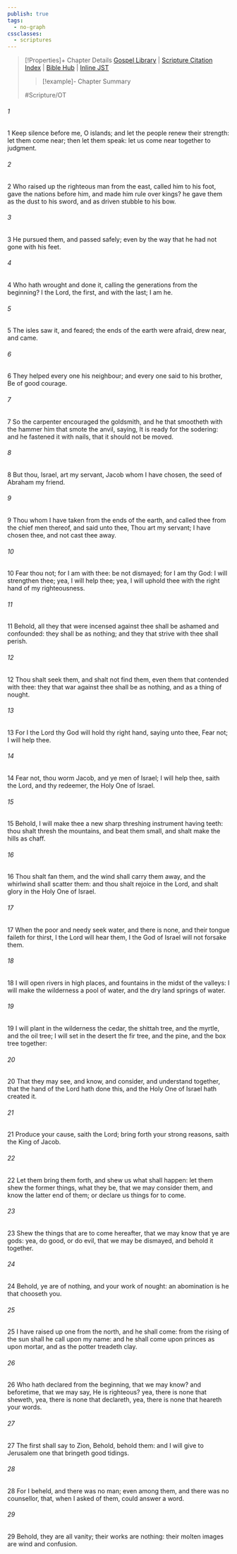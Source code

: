 ```yaml
---
publish: true
tags:
  - no-graph
cssclasses:
  - scriptures
---
```

>[!Properties]+ Chapter Details
>[Gospel Library](https://churchofjesuschrist.org/study/scriptures/ot/isa/41?lang=eng)    |    [Scripture Citation Index](https://scriptures.byu.edu/#07b29::c07b29)    |    [Bible Hub](https://biblehub.com/isaiah/41.htm)    |    [Inline JST](https://scripturetoolbox.com/html/ic/Isaiah/41.html)
>>[!example]- Chapter Summary
>> 
> 
>
>#Scripture/OT
###### 1
1 Keep silence before me, O islands; and let the people renew their strength: let them come near; then let them speak: let us come near together to judgment.
###### 2
2 Who raised up the righteous man from the east, called him to his foot, gave the nations before him, and made him rule over kings? he gave them as the dust to his sword, and as driven stubble to his bow.
###### 3
3 He pursued them, and passed safely; even by the way that he had not gone with his feet.
###### 4
4 Who hath wrought and done it, calling the generations from the beginning? I the Lord, the first, and with the last; I am he.
###### 5
5 The isles saw it, and feared; the ends of the earth were afraid, drew near, and came.
###### 6
6 They helped every one his neighbour; and every one said to his brother, Be of good courage.
###### 7
7 So the carpenter encouraged the goldsmith, and he that smootheth with the hammer him that smote the anvil, saying, It is ready for the sodering: and he fastened it with nails, that it should not be moved.
###### 8
8 But thou, Israel, art my servant, Jacob whom I have chosen, the seed of Abraham my friend.
###### 9
9 Thou whom I have taken from the ends of the earth, and called thee from the chief men thereof, and said unto thee, Thou art my servant; I have chosen thee, and not cast thee away.
###### 10
10 Fear thou not; for I am with thee: be not dismayed; for I am thy God: I will strengthen thee; yea, I will help thee; yea, I will uphold thee with the right hand of my righteousness.
###### 11
11 Behold, all they that were incensed against thee shall be ashamed and confounded: they shall be as nothing; and they that strive with thee shall perish.
###### 12
12 Thou shalt seek them, and shalt not find them, even them that contended with thee: they that war against thee shall be as nothing, and as a thing of nought.
###### 13
13 For I the Lord thy God will hold thy right hand, saying unto thee, Fear not; I will help thee.
###### 14
14 Fear not, thou worm Jacob, and ye men of Israel; I will help thee, saith the Lord, and thy redeemer, the Holy One of Israel.
###### 15
15 Behold, I will make thee a new sharp threshing instrument having teeth: thou shalt thresh the mountains, and beat them small, and shalt make the hills as chaff.
###### 16
16 Thou shalt fan them, and the wind shall carry them away, and the whirlwind shall scatter them: and thou shalt rejoice in the Lord, and shalt glory in the Holy One of Israel.
###### 17
17 When the poor and needy seek water, and there is none, and their tongue faileth for thirst, I the Lord will hear them, I the God of Israel will not forsake them.
###### 18
18 I will open rivers in high places, and fountains in the midst of the valleys: I will make the wilderness a pool of water, and the dry land springs of water.
###### 19
19 I will plant in the wilderness the cedar, the shittah tree, and the myrtle, and the oil tree; I will set in the desert the fir tree, and the pine, and the box tree together:
###### 20
20 That they may see, and know, and consider, and understand together, that the hand of the Lord hath done this, and the Holy One of Israel hath created it.
###### 21
21 Produce your cause, saith the Lord; bring forth your strong reasons, saith the King of Jacob.
###### 22
22 Let them bring them forth, and shew us what shall happen: let them shew the former things, what they be, that we may consider them, and know the latter end of them; or declare us things for to come.
###### 23
23 Shew the things that are to come hereafter, that we may know that ye are gods: yea, do good, or do evil, that we may be dismayed, and behold it together.
###### 24
24 Behold, ye are of nothing, and your work of nought: an abomination is he that chooseth you.
###### 25
25 I have raised up one from the north, and he shall come: from the rising of the sun shall he call upon my name: and he shall come upon princes as upon mortar, and as the potter treadeth clay.
###### 26
26 Who hath declared from the beginning, that we may know? and beforetime, that we may say, He is righteous? yea, there is none that sheweth, yea, there is none that declareth, yea, there is none that heareth your words.
###### 27
27 The first shall say to Zion, Behold, behold them: and I will give to Jerusalem one that bringeth good tidings.
###### 28
28 For I beheld, and there was no man; even among them, and there was no counsellor, that, when I asked of them, could answer a word.
###### 29
29 Behold, they are all vanity; their works are nothing: their molten images are wind and confusion.
